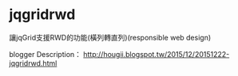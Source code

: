 # jqgridrwd
讓jqGrid支援RWD的功能(橫列轉直列)(responsible web design)

blogger Description：
http://hougii.blogspot.tw/2015/12/20151222-jqgridrwd.html
